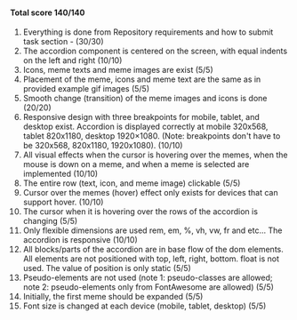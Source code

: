 #### Total score 140/140

1. Everything is done from Repository requirements and how to submit task section - (30/30)
2. The accordion component is centered on the screen, with equal indents on the left and right (10/10)
3. Icons, meme texts and meme images are exist (5/5)
4. Placement of the meme, icons and meme text are the same as in provided example gif images (5/5)
5. Smooth change (transition) of the meme images and icons is done (20/20)
6. Responsive design with three breakpoints for mobile, tablet, and desktop exist. Accordion is displayed correctly at mobile 320x568, tablet 820x1180, desktop 1920×1080. (Note: breakpoints don't have to be 320x568, 820x1180, 1920x1080). (10/10)
7. All visual effects when the cursor is hovering over the memes, when the mouse is down on a meme, and when a meme is selected are implemented (10/10)
8. The entire row (text, icon, and meme image) clickable (5/5)
9. Cursor over the memes (hover) effect only exists for devices that can support hover. (10/10)
10. The cursor when it is hovering over the rows of the accordion is changing (5/5)
11. Only flexible dimensions are used rem, em, %, vh, vw, fr and etc... The accordion is responsive (10/10)
12. All blocks/parts of the accordion are in base flow of the dom elements. All elements are not positioned with top, left, right, bottom. float is not used. The value of position is only static (5/5)
13. Pseudo-elements are not used (note 1: pseudo-classes are allowed; note 2: pseudo-elements only from FontAwesome are allowed) (5/5)
14. Initially, the first meme should be expanded (5/5)
15. Font size is changed at each device (mobile, tablet, desktop) (5/5)
